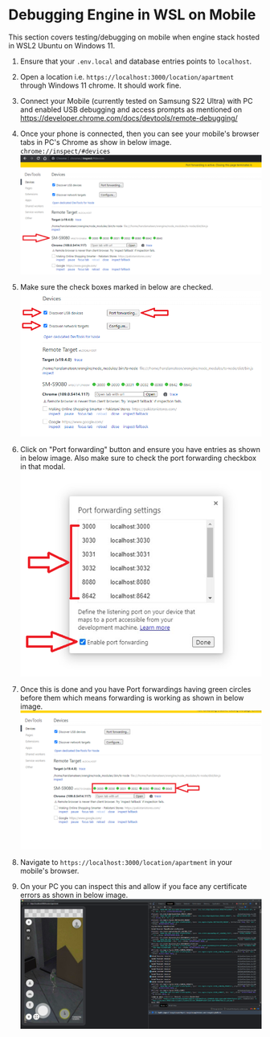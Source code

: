 # Debugging Engine in WSL on Mobile

This section covers testing/debugging on mobile when engine stack hosted in WSL2 Ubuntu on Windows 11.

1. Ensure that your `.env.local` and database entries points to `localhost`.

2. Open a location i.e. `https://localhost:3000/location/apartment` through Windows 11 chrome. It should work fine.

3. Connect your Mobile (currently tested on Samsung S22 Ultra) with PC and enabled USB debugging and access prompts as mentioned on <https://developer.chrome.com/docs/devtools/remote-debugging/>

4. Once your phone is connected, then you can see your mobile's browser tabs in PC's Chrome as show in below image. `chrome://inspect/#devices`
![Mobile connected to PC Chrome](./images/debugging_mobile_wsl_1.png)

5. Make sure the check boxes marked in below are checked.
![Remote Devtool Options](./images/debugging_mobile_wsl_2.png)

6. Click on "Port forwarding" button and ensure you have entries as shown in below image. Also make sure to check the port forwarding checkbox in that modal.
![Port Forwarding Options](./images/debugging_mobile_wsl_3.png)

7. Once this is done and you have Port forwardings having green circles before them which means forwarding is working as shown in below image.
![Port Forwarding Enabled](./images/debugging_mobile_wsl_4.png)

8. Navigate to `https://localhost:3000/location/apartment` in your mobile's browser.

9. On your PC you can inspect this and allow if you face any certificate errors as shown in below image.
![Remote Debugging](./images/debugging_mobile_wsl_5.png)
